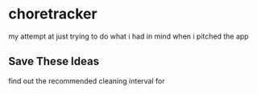 # choretracker
my attempt at just trying to do what i had in mind when i pitched the app

## Save These Ideas
find out the recommended cleaning interval for 